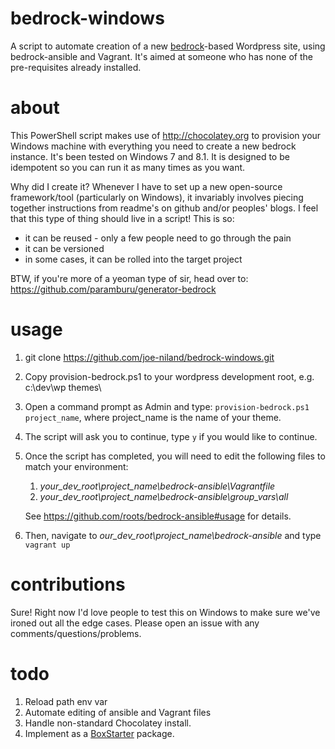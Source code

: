 bedrock-windows
===============

A script to automate creation of a new [bedrock](https://github.com/roots/bedrock)-based Wordpress site, using bedrock-ansible and Vagrant. It's aimed at someone who has none of the pre-requisites already installed.

about
=====

This PowerShell script makes use of http://chocolatey.org to provision your Windows machine with everything you need to create a new bedrock instance. It's been tested on Windows 7 and 8.1.
It is designed to be idempotent so you can run it as many times as you want.

Why did I create it?
Whenever I have to set up a new open-source framework/tool (particularly on Windows), it invariably involves piecing together instructions from readme's on github and/or peoples' blogs. I feel that this type of thing should live in a script! This is so:
* it can be reused - only a few people need to go through the pain
* it can be versioned
* in some cases, it can be rolled into the target project

BTW, if you're more of a yeoman type of sir, head over to: https://github.com/paramburu/generator-bedrock

usage
=====
1. git clone https://github.com/joe-niland/bedrock-windows.git
2. Copy provision-bedrock.ps1 to your wordpress development root, e.g. c:\dev\wp themes\
3. Open a command prompt as Admin and type: `provision-bedrock.ps1 project_name`, where project_name is the name of your theme.
4. The script will ask you to continue, type `y` if you would like to continue.
5. Once the script has completed, you will need to edit the following files to match your environment:
   1. _your_dev_root\project_name\bedrock-ansible\Vagrantfile_
   2. _your_dev_root\project_name\bedrock-ansible\group_vars\all_

   See https://github.com/roots/bedrock-ansible#usage for details.
6. Then, navigate to _our_dev_root\project_name\bedrock-ansible_ and type `vagrant up`

contributions
=============
Sure! Right now I'd love people to test this on Windows to make sure we've ironed out all the edge cases. Please open an issue with any comments/questions/problems.

todo
====
1. Reload path env var
2. Automate editing of ansible and Vagrant files
3. Handle non-standard Chocolatey install.
4. Implement as a [BoxStarter](http://boxstarter.org/) package.
